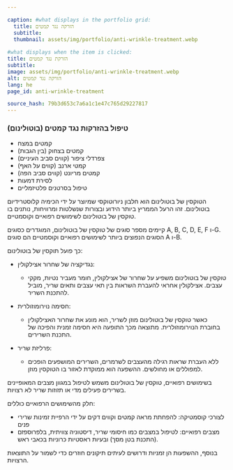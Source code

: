 ```yaml
---

caption: #what displays in the portfolio grid:
  title: הזרקה נגד קמטים
  subtitle: 
  thumbnail: assets/img/portfolio/anti-wrinkle-treatment.webp
  
#what displays when the item is clicked:
title: הזרקת נגד קמטים
subtitle: 
image: assets/img/portfolio/anti-wrinkle-treatment.webp
alt: הזרקה נגד קמטים
lang: he
page_id: anti-wrinkle-treatment

source_hash: 79b3d653c7a6a1c1e47c765d29227817
---
```

### טיפול בהזרקות נגד קמטים (בוטולינום)
- קמטים במצח
- קמטים בצחוק (בין הגבות)
- צפרדלי ציפור (קווים סביב העיניים)
- קמטי ארנב (קווים על האף)
- קמטים מריונט (קווים סביב הפה)
- לסירת דמעות
- טיפול בסרטנים פלטיזמליים

הטוקסין של בוטולינום הוא חלבון ניורוטוקסי שמיוצר על ידי הכימיה קלוסטרידיום בוטולינום. זהו הרעל הממריץ ביותר הידוע ובצורות שנשלטות ומרוויחות, נותנים בו טוקסין של בוטולינום לשימושים רפואיים וקוסמטיים.

קיימים מספר סוגים של טוקסין של בוטולינום, המוגדרים כסוגים A, B, C, D, E, F ו-G. הסוגים הנפוצים ביותר לשימושים רפואיים וקוסמטיים הם סוגים A ו-B.

כך פועל תוקסין של בוטולינום:
- נגדיקציה של שחרור אצילקולין:
  - טוקסין של בוטולינום משפיע על שחרור של אצילקולין, חומר מעביר נטיות, מקקי עצבים. אצילקולין אחראי להעברת השראות בין תאי עצבים ותאים שריר, מוביל להתכנת השריר.

- חסימה נוירומוזולרית:
  - כאשר טוקסין של בוטולינום מוזן לשריר, הוא מונע את שחרור האצילקולין בחוברת הנוירומוזולרית. מתוצאה מכך התופעה היא חסימה זמנית והפיכה של התכנת השרירים.

- פרליזת שריר:
  - ללא העברת שראות רגילה מהעצבים לשרמרים, השרירים המושפעים הופכים למפוללים או מחולשים. ההשפעה הוא ממוקדת לאזור בו הטוקסין מוזן.

בשימושים רפואיים, טוקסין של בוטולינום משמש לטיפול במגוון מצבים המאופיינים בשרירים פעילים מדי או תזוזות שריר לא רצויות.

חלק מהשימושים הרפואיים כוללים:
- לצורכי קוסמטיקה: להפחתת מראה קמטים וקווים דקים על ידי הרפיית זמינות שרירי פנים
- מצבים רפואיים: לטיפול במצבים כמו חיסומי שריר, דיסטוניה צוויתית, בלפרוספזם (התכנת בטן מסך) ובעיות ראסטיות כרוניות בכאבי ראש.

בנוסף, ההשפעות הן זמניות ודרושים לעיתים תיקונים חוזרים כדי לשמור על התוצאות הרצויות.